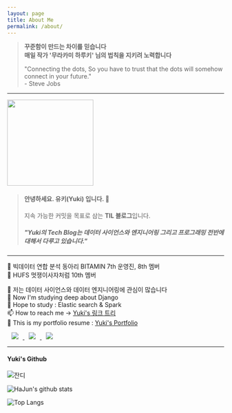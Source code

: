 ```yaml
---
layout: page
title: About Me
permalink: /about/
---
```


>**꾸준함이 만드는 차이를 믿습니다**<br>
>**매일 작가 '무라카미 하루키' 님의 법칙을 지키려 노력합니다**
> 
> 
> "Connecting the dots, So you have to trust that the dots will somehow connect in your future." <br> - Steve Jobs
> <br>

----

<img src="{{site.baseurl}}/images/logo.png" width="200" height="200">

<!--![]({{site.baseurl}}/images/logo.png "https://github.com/HaJunYoo")-->
> #### 안녕하세요. **유키(Yuki)** 입니다. 👋  <br>
> 지속 가능한 커밋을 목표로 삼는 **TIL 블로그**입니다.
> ##### "Yuki의 Tech Blog는 데이터 사이언스와 엔지니어링 그리고 프로그래밍 전반에 대해서 다루고 있습니다."

-----

👀 빅데이터 연합 분석 동아리 BITAMIN 7th 운영진, 8th 멤버 <br>
👀 HUFS 멋쟁이사자처럼 10th 멤버

👀 저는 데이터 사이언스와 데이터 엔지니어링에 관심이 많습니다 <br>
🌱 Now I'm studying deep about Django <br> 
🌱 Hope to study : Elastic search & Spark <br>
📫 How to reach me -> [Yuki's 링크 트리](https://linktr.ee/yookie1209) <br>
👀 This is my portfolio resume : [Yuki's Portfolio](https://innovative-tortoise-rec-django.notion.site/554998db07aa4dee88964118770706c3) <br>

<div align=left>

<a href="https://github.com/HaJunYoo">
    <img
        src="http://img.shields.io/badge/-Github-655ced?style=flat&logo=github&link=https://github.com/HaJunYoo"
        style="height : auto; margin-left : 10px; margin-right : 10px;"/>
</a>
<a href="https://instagram.com/yookie1209">
    <img
        src="http://img.shields.io/badge/-Instagram-black?style=flat&logo=Instagram&link=https://instagram.com/yookie1209/"
        style="height : auto; margin-left : 10px; margin-right : 10px;"/>

</a> 
<a href="mailto:hajuny129@gmail.com">
    <img
        src="https://img.shields.io/badge/Gmail-d14836?style=flat-square&logo=Gmail&logoColor=white&link=mailto:hajuny129@gmail.com"
        style="height : auto; margin-left : 10px; margin-right : 10px;"/>
</a>

</div>

-----

<h4>Yuki's Github</h4>

![잔디](https://ghchart.rshah.org/HaJunYoo "https://github.com/HaJunYoo")

![HaJun's github stats](https://github-readme-stats.vercel.app/api?username=HaJunYoo&show_icons=true&theme=tokyonight)

![Top Langs](https://github-readme-stats.vercel.app/api/top-langs/?username=HaJunYoo&layout=compact&theme=tokyonight)


